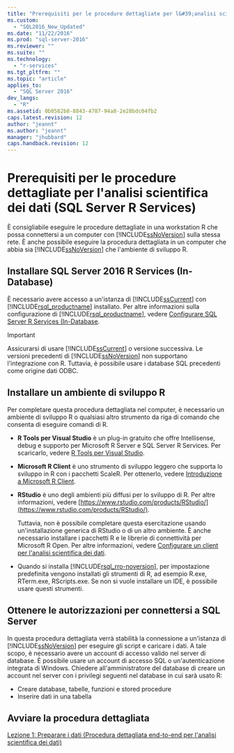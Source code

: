 ```yaml
---
title: "Prerequisiti per le procedure dettagliate per l&#39;analisi scientifica dei dati (SQL Server R Services) | Microsoft Docs"
ms.custom: 
  - "SQL2016_New_Updated"
ms.date: "11/22/2016"
ms.prod: "sql-server-2016"
ms.reviewer: ""
ms.suite: ""
ms.technology: 
  - "r-services"
ms.tgt_pltfrm: ""
ms.topic: "article"
applies_to: 
  - "SQL Server 2016"
dev_langs: 
  - "R"
ms.assetid: 0b0582b8-8843-4787-94a8-2e28bdc04fb2
caps.latest.revision: 12
author: "jeannt"
ms.author: "jeannt"
manager: "jhubbard"
caps.handback.revision: 12
---
```

# Prerequisiti per le procedure dettagliate per l&#39;analisi scientifica dei dati (SQL Server R Services)
È consigliabile eseguire le procedure dettagliate in una workstation R che possa connettersi a un computer con [!INCLUDE[ssNoVersion](../../includes/ssnoversion-md.md)] sulla stessa rete. È anche possibile eseguire la procedura dettagliata in un computer che abbia sia [!INCLUDE[ssNoVersion](../../includes/ssnoversion-md.md)] che l'ambiente di sviluppo R. 
  
  
## <a name="install-sql-server-2016-r-services-in-database"></a>Installare SQL Server 2016 R Services (In-Database)  
È necessario avere accesso a un'istanza di [!INCLUDE[ssCurrent](../../includes/sscurrent-md.md)]  con [!INCLUDE[rsql_productname](../../includes/rsql-productname-md.md)] installato. Per altre informazioni sulla configurazione di [!INCLUDE[rsql_productname](../../includes/rsql-productname-md.md)], vedere [Configurare SQL Server R Services (In-Database](https://msdn.microsoft.com/library/mt696069.aspx).  
  
  
> [!IMPORTANT]  
> Assicurarsi di usare [!INCLUDE[ssCurrent](../../includes/sscurrent-md.md)] o versione successiva. Le versioni precedenti di [!INCLUDE[ssNoVersion](../../includes/ssnoversion-md.md)] non supportano l'integrazione con R. Tuttavia, è possibile usare i database SQL precedenti come origine dati ODBC.  
  
## <a name="install-an-r-development-environment"></a>Installare un ambiente di sviluppo R  
Per completare questa procedura dettagliata nel computer, è necessario un ambiente di sviluppo R o qualsiasi altro strumento da riga di comando che consenta di eseguire comandi di R.    
  
- **R Tools per Visual Studio** è un plug-in gratuito che offre Intellisense, debug e supporto per Microsoft R Server e SQL Server R Services. Per scaricarlo, vedere [R Tools per Visual Studio](https://www.visualstudio.com/features/rtvs-vs.aspx).  
    
- **Microsoft R Client** è uno strumento di sviluppo leggero che supporta lo sviluppo in R con i pacchetti ScaleR. Per ottenerlo, vedere [Introduzione a Microsoft R Client](https://msdn.microsoft.com/microsoft-r/r-client-get-started).
  
- **RStudio** è uno degli ambienti più diffusi per lo sviluppo di R. Per altre informazioni, vedere [https://www.rstudio.com/products/RStudio/](https://www.rstudio.com/products/RStudio/).  
  
    Tuttavia, non è possibile completare questa esercitazione usando un'installazione generica di RStudio o di un altro ambiente. È anche necessario installare i pacchetti R e le librerie di connettività per Microsoft R Open. Per altre informazioni, vedere [Configurare un client per l'analisi scientifica dei dati](https://msdn.microsoft.com/library/mt696067.aspx).  

- Quando si installa [!INCLUDE[rsql_rro-noversion](../../includes/rsql-rro-noversion-md.md)], per impostazione predefinita vengono installati gli strumenti di R, ad esempio R.exe, RTerm.exe, RScripts.exe. Se non si vuole installare un IDE, è possibile usare questi strumenti.  
  
  
## <a name="get-permissions-to-connect-to-sql-server"></a>Ottenere le autorizzazioni per connettersi a SQL Server  
In questa procedura dettagliata verrà stabilità la connessione a un'istanza di [!INCLUDE[ssNoVersion](../../includes/ssnoversion-md.md)] per eseguire gli script e caricare i dati. A tale scopo, è necessario avere un account di accesso valido nel server di database.  È possibile usare un account di accesso SQL o un'autenticazione integrata di Windows. Chiedere all'amministratore del database di creare un account nel server con i privilegi seguenti nel database in cui sarà usato R:  
  
-   Creare database, tabelle, funzioni e stored procedure    
-   Inserire dati in una tabella  
  
  
## <a name="start-the-walkthrough"></a>Avviare la procedura dettagliata  
[Lezione 1: Preparare i dati &#40;Procedura dettagliata end-to-end per l'analisi scientifica dei dati&#41;](../../advanced-analytics/r-services/lesson-1-prepare-the-data-data-science-end-to-end-walkthrough.md)  
  
  
  
